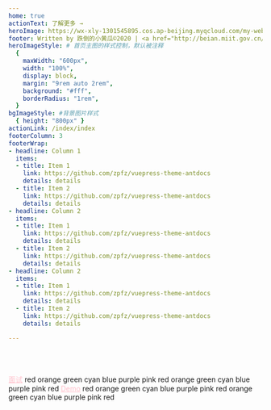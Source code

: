 ```yaml
---
home: true
actionText: 了解更多 →
heroImage: https://wx-xly-1301545895.cos.ap-beijing.myqcloud.com/my-website/logo.png
footer: Written by 跌倒的小黄瓜©2020 | <a href="http://beian.miit.gov.cn/" target="_blank">豫ICP备20006399号</a>
heroImageStyle: # 首页主图的样式控制，默认被注释
  {
    maxWidth: "600px",
    width: "100%",
    display: block,
    margin: "9rem auto 2rem",
    background: "#fff",
    borderRadius: "1rem",
  }
bgImageStyle: #背景图片样式
  { height: "800px" }
actionLink: /index/index
footerColumn: 3
footerWrap: 
- headline: Column 1
  items:
  - title: Item 1
    link: https://github.com/zpfz/vuepress-theme-antdocs
    details: details
  - title: Item 2
    link: https://github.com/zpfz/vuepress-theme-antdocs
    details: details
- headline: Column 2
  items:
  - title: Item 1
    link: https://github.com/zpfz/vuepress-theme-antdocs
    details: details
  - title: Item 2
    link: https://github.com/zpfz/vuepress-theme-antdocs
    details: details
- headline: Column 2
  items:
  - title: Item 1
    link: https://github.com/zpfz/vuepress-theme-antdocs
    details: details
  - title: Item 2
    link: https://github.com/zpfz/vuepress-theme-antdocs
    details: details

---
```


##

<br/>
<br/>

<a-divider />

<a-row justify="center" type="end">

</a-row>
<a-tag color="pink">
<a href="https://github.com/zpfz/vuepress-theme-antdocs" style="color:pink;">面试</a>
      </a-tag>
      <a-tag color="red">
        red
      </a-tag>
      <a-tag color="orange">
        orange
      </a-tag>
      <a-tag color="green">
        green
      </a-tag>
      <a-tag color="cyan">
        cyan
      </a-tag>
      <a-tag color="blue">
        blue
      </a-tag>
      <a-tag color="purple">
        purple
      </a-tag>
      <a-tag color="pink">
        pink
      </a-tag>
      <a-tag color="red">
        red
      </a-tag>
      <a-tag color="orange">
        orange
      </a-tag>
      <a-tag color="green">
        green
      </a-tag>
      <a-tag color="cyan">
        cyan
      </a-tag>
      <a-tag color="blue">
        blue
      </a-tag>
      <a-tag color="purple">
        purple
      </a-tag>
      <a-tag color="pink">
        pink
      </a-tag>
      <a-tag color="red">
        red
      </a-tag>
      <a-tag color="pink">
<a href="/Demo/" style="color:pink;">Demo</a>
      </a-tag>
      <a-tag color="red">
        red
      </a-tag>
      <a-tag color="orange">
        orange
      </a-tag>
      <a-tag color="green">
        green
      </a-tag>
      <a-tag color="cyan">
        cyan
      </a-tag>
      <a-tag color="blue">
        blue
      </a-tag>
      <a-tag color="purple">
        purple
      </a-tag>
      <a-tag color="pink">
        pink
      </a-tag>
      <a-tag color="red">
        red
      </a-tag>
      <a-tag color="orange">
        orange
      </a-tag>
      <a-tag color="green">
        green
      </a-tag>
      <a-tag color="cyan">
        cyan
      </a-tag>
      <a-tag color="blue">
        blue
      </a-tag>
      <a-tag color="purple">
        purple
      </a-tag>
      <a-tag color="pink">
        pink
      </a-tag>
      <a-tag color="red">
        red
      </a-tag>

<!-- <a-row justify="center" type="end">
    <a-col :span="6">
        <a-card title="Card title" :bordered="false" style="width: 300px;">
            <p>Card content</p>
            <p>Card content</p>
            <p>Card content</p>
        </a-card>
    </a-col>
    <a-col :span="6">
    <a-card title="Card title" :bordered="false" style="width: 300px;">
            <p>Card content</p>
            <p>Card content</p>
            <p>Card content</p>
        </a-card>
    </a-col>
    <a-col :span="6">
    <a-card title="Card title" :bordered="false" style="width: 300px;">
            <p>Card content</p>
            <p>Card content</p>
            <p>Card content</p>
        </a-card>
    </a-col>
    <a-col :span="6">
       <a-card title="Card title" :bordered="false" style="width: 300px;">
            <p>Card content</p>
            <p>Card content</p>
            <p>Card content</p>
        </a-card>
    </a-col>
</a-row> -->
<!-- <a-row justify="center" type="end">
    <a-col :span="6">
        <a-card hoverable style="width: 300px">
            <img
            slot="cover"
            alt="example"
            src="https://os.alipayobjects.com/rmsportal/QBnOOoLaAfKPirc.png"
            />
            <a-card-meta title="Europe Street beat">
            <template slot="description">
                www.instagram.com
            </template>
            </a-card-meta>
        </a-card>
    </a-col>
    <a-col :span="6">
        <a-card hoverable style="width: 300px">
            <img
            slot="cover"
            alt="example"
            src="https://os.alipayobjects.com/rmsportal/QBnOOoLaAfKPirc.png"
            />
            <a-card-meta title="Europe Street beat">
            <template slot="description">
                www.instagram.com
            </template>
            </a-card-meta>
        </a-card>
    </a-col>
    <a-col :span="6">
        <a-card hoverable style="width: 300px">
            <img
            slot="cover"
            alt="example"
            src="https://os.alipayobjects.com/rmsportal/QBnOOoLaAfKPirc.png"
            />
            <a-card-meta title="Europe Street beat">
            <template slot="description">
                www.instagram.com
            </template>
            </a-card-meta>
        </a-card>
    </a-col>
    <a-col :span="6">
        <a-card hoverable style="width: 300px">
            <img
            slot="cover"
            alt="example"
            src="https://os.alipayobjects.com/rmsportal/QBnOOoLaAfKPirc.png"
            />
            <a-card-meta title="Europe Street beat">
            <template slot="description">
                www.instagram.com
            </template>
            </a-card-meta>
        </a-card>
    </a-col>
</a-row>
<a-row>
    <a-col :span="6">
        <a-card hoverable style="width: 300px">
            <img
            slot="cover"
            alt="example"
            src="https://gw.alipayobjects.com/zos/rmsportal/JiqGstEfoWAOHiTxclqi.png"
            />
            <a-card-meta title="Card title" description="This is the description">
            </a-card-meta>
        </a-card>
    </a-col>
    <a-col :span="6">
        <a-card hoverable style="width: 300px;">
            <img
            slot="cover"
            alt="example"
            src="https://gw.alipayobjects.com/zos/rmsportal/JiqGstEfoWAOHiTxclqi.png"
            />
            <a-card-meta title="Card title" description="This is the description">
            </a-card-meta>
        </a-card>
    </a-col>
    <a-col :span="6">
        <a-card hoverable style="width: 300px">
            <img
            slot="cover"
            alt="example"
            src="https://gw.alipayobjects.com/zos/rmsportal/JiqGstEfoWAOHiTxclqi.png"
            />
            <a-card-meta title="Card title" description="This is the description">
            </a-card-meta>
        </a-card>
    </a-col>
    <a-col :span="6">
        <a-card hoverable style="width: 300px">
            <img
            slot="cover"
            alt="example"
            src="https://gw.alipayobjects.com/zos/rmsportal/JiqGstEfoWAOHiTxclqi.png"
            />
            <a-card-meta title="Card title" description="This is the description">
            </a-card-meta>
        </a-card>
    </a-col>
</a-row> -->

<br />
<br />

<CatalogGraph />